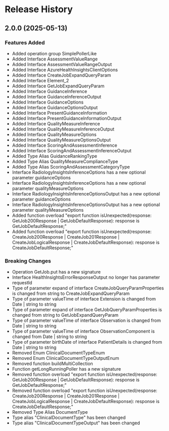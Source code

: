 # Release History
    
## 2.0.0 (2025-05-13)
    
### Features Added

  - Added operation group SimplePollerLike
  - Added Interface AssessmentValueRange
  - Added Interface AssessmentValueRangeOutput
  - Added Interface AzureHealthInsightsClientOptions
  - Added Interface CreateJobExpandQueryParam
  - Added Interface Element_2
  - Added Interface GetJobExpandQueryParam
  - Added Interface GuidanceInference
  - Added Interface GuidanceInferenceOutput
  - Added Interface GuidanceOptions
  - Added Interface GuidanceOptionsOutput
  - Added Interface PresentGuidanceInformation
  - Added Interface PresentGuidanceInformationOutput
  - Added Interface QualityMeasureInference
  - Added Interface QualityMeasureInferenceOutput
  - Added Interface QualityMeasureOptions
  - Added Interface QualityMeasureOptionsOutput
  - Added Interface ScoringAndAssessmentInference
  - Added Interface ScoringAndAssessmentInferenceOutput
  - Added Type Alias GuidanceRankingType
  - Added Type Alias QualityMeasureComplianceType
  - Added Type Alias ScoringAndAssessmentCategoryType
  - Interface RadiologyInsightsInferenceOptions has a new optional parameter guidanceOptions
  - Interface RadiologyInsightsInferenceOptions has a new optional parameter qualityMeasureOptions
  - Interface RadiologyInsightsInferenceOptionsOutput has a new optional parameter guidanceOptions
  - Interface RadiologyInsightsInferenceOptionsOutput has a new optional parameter qualityMeasureOptions
  - Added function overload "export function isUnexpected(response: GetJob200Response | GetJobDefaultResponse): response is GetJobDefaultResponse;"
  - Added function overload "export function isUnexpected(response: CreateJob200Response | CreateJob201Response | CreateJobLogicalResponse | CreateJobDefaultResponse): response is CreateJobDefaultResponse;"

### Breaking Changes

  - Operation GetJob.put has a new signature
  - Interface HealthInsightsErrorResponseOutput no longer has parameter requestId
  - Type of parameter expand of interface CreateJobQueryParamProperties is changed from string to CreateJobExpandQueryParam
  - Type of parameter valueTime of interface Extension is changed from Date | string to string
  - Type of parameter expand of interface GetJobQueryParamProperties is changed from string to GetJobExpandQueryParam
  - Type of parameter valueTime of interface Observation is changed from Date | string to string
  - Type of parameter valueTime of interface ObservationComponent is changed from Date | string to string
  - Type of parameter birthDate of interface PatientDetails is changed from Date | string to string
  - Removed Enum ClinicalDocumentTypeEnum
  - Removed Enum ClinicalDocumentTypeOutputEnum
  - Removed function buildMultiCollection
  - Function getLongRunningPoller has a new signature
  - Removed function overload "export function isUnexpected(response: GetJob200Response | GetJobDefaultResponse): response is GetJobDefaultResponse;"
  - Removed function overload "export function isUnexpected(response: CreateJob200Response | CreateJob201Response | CreateJobLogicalResponse | CreateJobDefaultResponse): response is CreateJobDefaultResponse;"
  - Removed Type Alias DocumentType
  - Type alias "ClinicalDocumentType" has been changed
  - Type alias "ClinicalDocumentTypeOutput" has been changed
    
